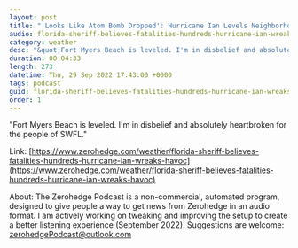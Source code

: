 ```yaml
---
layout: post
title: "'Looks Like Atom Bomb Dropped': Hurricane Ian Levels Neighborhoods In Southwest Florida"
audio: florida-sheriff-believes-fatalities-hundreds-hurricane-ian-wreaks-havoc-1
category: weather
desc: "&quot;Fort Myers Beach is leveled. I'm in disbelief and absolutely heartbroken for the people of SWFL.&quot; "
duration: 00:04:33
length: 273
datetime: Thu, 29 Sep 2022 17:43:00 +0000
tags: podcast
guid: florida-sheriff-believes-fatalities-hundreds-hurricane-ian-wreaks-havoc-0
order: 1
---
```

&quot;Fort Myers Beach is leveled. I'm in disbelief and absolutely heartbroken for the people of SWFL.&quot; 

Link: [https://www.zerohedge.com/weather/florida-sheriff-believes-fatalities-hundreds-hurricane-ian-wreaks-havoc](https://www.zerohedge.com/weather/florida-sheriff-believes-fatalities-hundreds-hurricane-ian-wreaks-havoc)

About: The Zerohedge Podcast is a non-commercial, automated program, designed to give people a way to get news from Zerohedge in an audio format.  I am actively working on tweaking and improving the setup to create a better listening experience (September 2022).  Suggestions are welcome: [zerohedgePodcast@outlook.com](mailto:zerohedgePodcast@outlook.com)